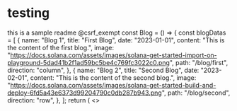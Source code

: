 # testing

this is a sample readme
@csrf_exempt
const Blog = () => {
  const blogDatas = [
    {
      name: "Blog 1",
      title: "First Blog",
      date: "2023-01-01",
      content: "This is the content of the first blog.",
      image:
        "https://docs.solana.com/assets/images/solana-get-started-import-on-playground-5dad41b2f1ad59bc5be4c769fc3022c0.png",
      path: "/blog/first",
      direction: "column",
    },
    {
      name: "Blog 2",
      title: "Second Blog",
      date: "2023-02-01",
      content: "This is the content of the second blog.",
      image:
        "https://docs.solana.com/assets/images/solana-get-started-build-and-deploy-6fd5a43e6373d99204790c0db287b943.png",
      path: "/blog/second",
      direction: "row",
    },
  ];
  return (
    <>

